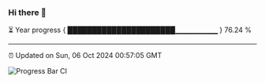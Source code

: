 ### Hi there 👋

⏳ Year progress { ██████████████████████▁▁▁▁▁▁▁▁ } 76.24 %

---

⏰ Updated on Sun, 06 Oct 2024 00:57:05 GMT

![Progress Bar CI](https://github.com/code-lakshay/GitHub-Actions-Demo/workflows/Progress%20Bar%20CI/badge.svg)
